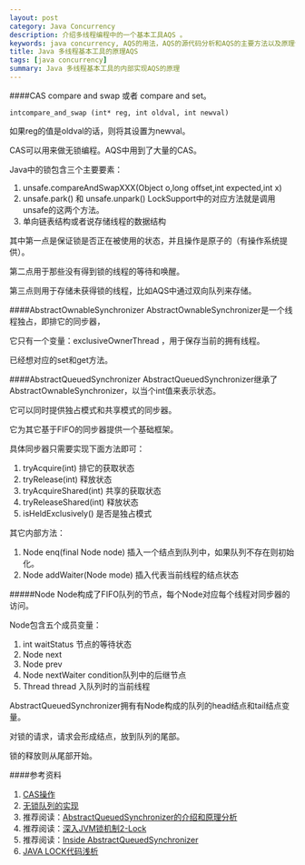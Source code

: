```yaml
---
layout: post
category: Java Concurrency
description: 介绍多线程编程中的一个基本工具AQS 。
keywords: java concurrency, AQS的用法，AQS的源代码分析和AQS的主要方法以及原理分析
title: Java 多线程基本工具的原理AQS
tags: [java concurrency]
summary: Java 多线程基本工具的内部实现AQS的原理
---
```


####CAS
compare and swap 或者 compare and set。

	intcompare_and_swap (int* reg, int oldval, int newval)  
如果reg的值是oldval的话，则将其设置为newval。

CAS可以用来做无锁编程。AQS中用到了大量的CAS。

Java中的锁包含三个主要要素：

1.	unsafe.compareAndSwapXXX(Object o,long offset,int expected,int x)
2.	unsafe.park() 和 unsafe.unpark() LockSupport中的对应方法就是调用unsafe的这两个方法。
3.	单向链表结构或者说存储线程的数据结构

其中第一点是保证锁是否正在被使用的状态，并且操作是原子的（有操作系统提供）。

第二点用于那些没有得到锁的线程的等待和唤醒。

第三点则用于存储未获得锁的线程，比如AQS中通过双向队列来存储。


####AbstractOwnableSynchronizer
AbstractOwnableSynchronizer是一个线程独占，即排它的同步器，

它只有一个变量：exclusiveOwnerThread ，用于保存当前的拥有线程。

已经想对应的set和get方法。

####AbstractQueuedSynchronizer
AbstractQueuedSynchronizer继承了AbstractOwnableSynchronizer，以当个int值来表示状态。

它可以同时提供独占模式和共享模式的同步器。

它为其它基于FIFO的同步器提供一个基础框架。

具体同步器只需要实现下面方法即可：

1.	tryAcquire(int)		排它的获取状态
2.	tryRelease(int)    释放状态
3.	tryAcquireShared(int)	 共享的获取状态
4.	tryReleaseShared(int)   释放状态
5.	isHeldExclusively()  是否是独占模式


其它内部方法：

1.	Node enq(final Node node) 插入一个结点到队列中，如果队列不存在则初始化。
2.	Node addWaiter(Node mode) 插入代表当前线程的结点状态


#####Node
Node构成了FIFO队列的节点，每个Node对应每个线程对同步器的访问。

Node包含五个成员变量：

1.	int waitStatus 节点的等待状态
2.	Node next
3.	Node prev
4.	Node nextWaiter condition队列中的后继节点
5.	Thread thread 入队列时的当前线程

AbstractQueuedSynchronizer拥有有Node构成的队列的head结点和tail结点变量。

对锁的请求，请求会形成结点，放到队列的尾部。

锁的释放则从尾部开始。


####参考资料
1. [CAS操作](http://blog.csdn.net/aesop_wubo/article/details/7537960)
2. [无锁队列的实现](http://coolshell.cn/articles/8239.html)
2. 推荐阅读：[AbstractQueuedSynchronizer的介绍和原理分析](http://ifeve.com/introduce-abstractqueuedsynchronizer/#more-8074)
3. 推荐阅读：[深入JVM锁机制2-Lock](http://blog.csdn.net/chen77716/article/details/6641477)
4. 推荐阅读：[Inside AbstractQueuedSynchronizer](http://whitesock.iteye.com/blog/1336409)
3. [JAVA LOCK代码浅析](http://www.blogjava.net/BucketLi/archive/2010/09/30/333471.html)
